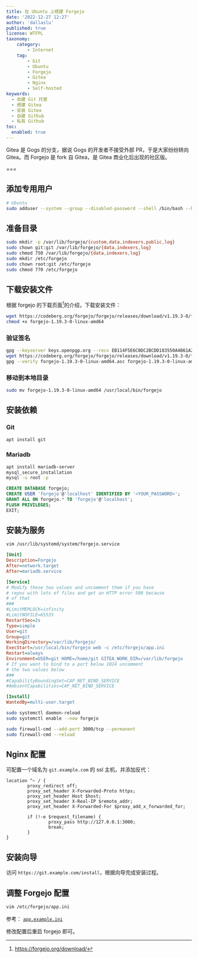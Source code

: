 ```yaml
---
title: 在 Ubuntu 上搭建 Forgejo
date: '2022-12-27 12:27'
author: 'dallaslu'
published: true
license: WTFPL
taxonomy:
    category:
        - Internet
    tag:
        - Git
        - Ubuntu
        - Forgejo
        - Gitea
        - Nginx
        - Self-hosted
keywords:
  - 自建 Git 托管
  - 搭建 Gitea
  - 安装 Gitea
  - 自建 Github
  - 私有 Github
toc:
  enabled: true
---
```

Gitea 是 Gogs 的分支，据说 Gogs 的开发者不接受外部 PR，于是大家纷纷转向 Gitea。而 Forgejo 是 fork 自 Gitea，是 Gitea 商业化后出现的社区版。

===

## 添加专用用户
```bash
# Ubuntu
sudo adduser --system --group --disabled-password --shell /bin/bash --home /home/git --gecos 'Git Version Control' git
```

## 准备目录
```bash
sudo mkdir -p /var/lib/forgejo/{custom,data,indexers,public,log}
sudo chown git:git /var/lib/forgejo/{data,indexers,log}
sudo chmod 750 /var/lib/forgejo/{data,indexers,log}
sudo mkdir /etc/forgejo
sudo chown root:git /etc/forgejo
sudo chmod 770 /etc/forgejo
```

## 下载安装文件

根据 forgejo 的下载页面[^forgejo-download]的介绍，下载安装文件：

```bash
wget https://codeberg.org/forgejo/forgejo/releases/download/v1.19.3-0/forgejo-1.19.3-0-linux-amd64
chmod +x forgejo-1.19.3-0-linux-amd64
```

### 验证签名

```bash
gpg --keyserver keys.openpgp.org --recv EB114F5E6C0DC2BCDD183550A4B61A2DC5923710
wget https://codeberg.org/forgejo/forgejo/releases/download/v1.19.3-0/forgejo-1.19.3-0-linux-amd64.asc
gpg --verify forgejo-1.19.3-0-linux-amd64.asc forgejo-1.19.3-0-linux-amd64
```

### 移动到本地目录

```bash
sudo mv forgejo-1.19.3-0-linux-amd64 /usr/local/bin/forgejo
```

## 安装依赖

### Git
```bash
apt install git
```

### Mariadb
```bash
apt install mariadb-server
mysql_secure_installation
mysql -u root -p
```
```sql
CREATE DATABASE forgejo;
CREATE USER 'forgejo'@'localhost' IDENTIFIED BY '<YOUR_PASSWORD>';
GRANT ALL ON forgejo.* TO 'forgejo'@'localhost';
FLUSH PRIVILEGES;
EXIT;
```


## 安装为服务

```bash
vim /usr/lib/systemd/system/forgejo.service
```

```ini
[Unit]
Description=Forgejo
After=network.target
After=mariadb.service

[Service]
# Modify these two values and uncomment them if you have
# repos with lots of files and get an HTTP error 500 because
# of that
###
#LimitMEMLOCK=infinity
#LimitNOFILE=65535
RestartSec=2s
Type=simple
User=git
Group=git
WorkingDirectory=/var/lib/forgejo/
ExecStart=/usr/local/bin/forgejo web -c /etc/forgejo/app.ini
Restart=always
Environment=USER=git HOME=/home/git GITEA_WORK_DIR=/var/lib/forgejo
# If you want to bind to a port below 1024 uncomment
# the two values below
###
#CapabilityBoundingSet=CAP_NET_BIND_SERVICE
#AmbientCapabilities=CAP_NET_BIND_SERVICE

[Install]
WantedBy=multi-user.target
```

```bash
sudo systemctl daemon-reload
sudo systemctl enable --now forgejo

sudo firewall-cmd --add-port 3000/tcp --permanent
sudo firewall-cmd --reload 
```

## Nginx 配置

可配置一个域名为 `git.example.com` 的 ssl 主机，并添加反代：
```nginx
location ^~ / {
        proxy_redirect off;
        proxy_set_header X-Forwarded-Proto https;
        proxy_set_header Host $host;
        proxy_set_header X-Real-IP $remote_addr;
        proxy_set_header X-Forwarded-For $proxy_add_x_forwarded_for;

        if (!-e $request_filename) {
                proxy_pass http://127.0.0.1:3000;
                break;
        }
}
```

## 安装向导

访问 `https://git.example.com/install`，根据向导完成安装过程。

## 调整 Forgejo 配置

```bash
vim /etc/forgejo/app.ini
```

参考： [`app.example.ini`](https://codeberg.org/forgejo/forgejo/src/branch/forgejo/custom/conf/app.example.ini)

修改配置后重启 forgejo 即可。

[^forgejo-download]: <https://forgejo.org/download/>
